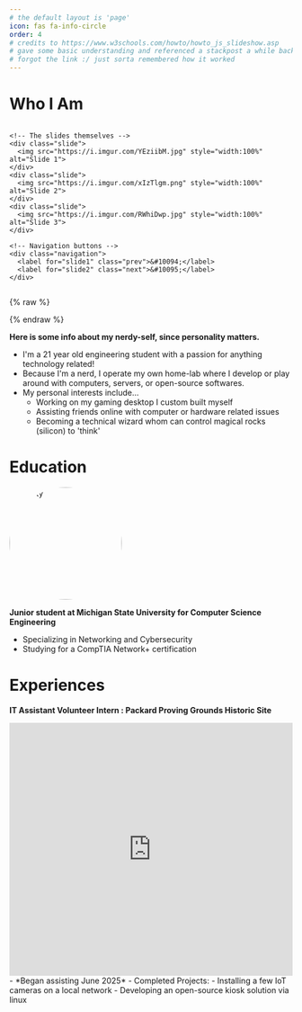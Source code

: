 ```yaml
---
# the default layout is 'page'
icon: fas fa-info-circle
order: 4
# credits to https://www.w3schools.com/howto/howto_js_slideshow.asp
# gave some basic understanding and referenced a stackpost a while back
# forgot the link :/ just sorta remembered how it worked
---
```


# Who I Am
<div class="slideshow-container">
  <div class="slides">
    <!-- Radio buttons to control the slides -->
    <input type="radio" id="slide1" name="slide" checked>
    <input type="radio" id="slide2" name="slide">
    <input type="radio" id="slide3" name="slide">

    <!-- The slides themselves -->
    <div class="slide">
      <img src="https://i.imgur.com/YEziibM.jpg" style="width:100%" alt="Slide 1">
    </div>
    <div class="slide">
      <img src="https://i.imgur.com/xIzTlgm.png" style="width:100%" alt="Slide 2">
    </div>
    <div class="slide">
      <img src="https://i.imgur.com/RWhiDwp.jpg" style="width:100%" alt="Slide 3">
    </div>

    <!-- Navigation buttons -->
    <div class="navigation">
      <label for="slide1" class="prev">&#10094;</label>
      <label for="slide2" class="next">&#10095;</label>
    </div>
  </div>
</div>

{% raw %}
<style>
  /* Basic styles for the slideshow container */
  .slideshow-container {
    position: relative;
    width: 100%;
    max-width: 600px;
    margin: auto;
    overflow: hidden;
  }

  /* Hide all slides by default */
  .slide {
    display: none;
    width: 100%;
    height: auto;
  }

  /* Style for the labels (which act as buttons for navigation) */
  .navigation {
    position: absolute;
    top: 50%;
    width: 100%;
    display: flex;
    justify-content: space-between;
    transform: translateY(-50%);
  }

  /* Style for the "next" and "prev" buttons */
  .prev, .next {
    background-color: rgba(0, 0, 0, 0.5);
    color: white;
    padding: 10px;
    cursor: pointer;
  }

  /* Hide radio buttons */
  input[type="radio"] {
    display: none;
  }

  /* Display the current slide */
  input:nth-of-type(1):checked ~ .slides .slide:nth-of-type(1),
  input:nth-of-type(2):checked ~ .slides .slide:nth-of-type(2),
  input:nth-of-type(3):checked ~ .slides .slide:nth-of-type(3) {
    display: block;
  }

  /* Optional: Add a transition effect for the slides */
  .slides .slide {
    transition: opacity 1s ease-in-out;
  }
</style>
{% endraw %}

**Here is some info about my nerdy-self, since personality matters.**
- I'm a 21 year old engineering student with a passion for anything technology related!
- Because I'm a nerd, I operate my own home-lab where I develop or play around with computers, servers, or open-source softwares.
- My personal interests include...
    - Working on my gaming desktop I custom built myself
    - Assisting friends online with computer or hardware related issues
    - Becoming a technical wizard whom can control magical rocks (silicon) to 'think'

# Education
<img src="https://i.imgur.com/zQPDAnd.png" alt="sparty" width="200" style="border-radius: 50%;">

**Junior student at Michigan State University for Computer Science Engineering**
- Specializing in Networking and Cybersecurity
- Studying for a CompTIA Network+ certification

# Experiences
**IT Assistant Volunteer Intern : Packard Proving Grounds Historic Site**
<iframe
  width="100%"
  height="450"
  style="border:0;"
  loading="lazy"
  referrerpolicy="no-referrer-when-downgrade"
  src="https://www.google.com/maps?q=42.662116079998576,-83.03518698731247&z=15&output=embed">
</iframe>
- *Began assisting June 2025*
- Completed Projects:
    - Installing a few IoT cameras on a local network
    - Developing an open-source kiosk solution via linux
